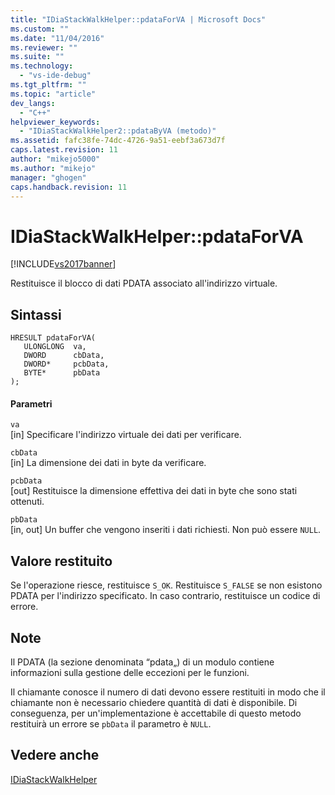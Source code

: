 ```yaml
---
title: "IDiaStackWalkHelper::pdataForVA | Microsoft Docs"
ms.custom: ""
ms.date: "11/04/2016"
ms.reviewer: ""
ms.suite: ""
ms.technology: 
  - "vs-ide-debug"
ms.tgt_pltfrm: ""
ms.topic: "article"
dev_langs: 
  - "C++"
helpviewer_keywords: 
  - "IDiaStackWalkHelper2::pdataByVA (metodo)"
ms.assetid: fafc38fe-74dc-4726-9a51-eebf3a673d7f
caps.latest.revision: 11
author: "mikejo5000"
ms.author: "mikejo"
manager: "ghogen"
caps.handback.revision: 11
---
```

# IDiaStackWalkHelper::pdataForVA
[!INCLUDE[vs2017banner](../../code-quality/includes/vs2017banner.md)]

Restituisce il blocco di dati PDATA associato all'indirizzo virtuale.  
  
## Sintassi  
  
```cpp#  
HRESULT pdataForVA(   
   ULONGLONG  va,  
   DWORD      cbData,  
   DWORD*     pcbData,  
   BYTE*      pbData  
);  
```  
  
#### Parametri  
 `va`  
 \[in\]  Specificare l'indirizzo virtuale dei dati per verificare.  
  
 `cbData`  
 \[in\]  La dimensione dei dati in byte da verificare.  
  
 `pcbData`  
 \[out\]  Restituisce la dimensione effettiva dei dati in byte che sono stati ottenuti.  
  
 `pbData`  
 \[in, out\]  Un buffer che vengono inseriti i dati richiesti.  Non può essere `NULL`.  
  
## Valore restituito  
 Se l'operazione riesce, restituisce `S_OK`.  Restituisce `S_FALSE` se non esistono PDATA per l'indirizzo specificato.  In caso contrario, restituisce un codice di errore.  
  
## Note  
 Il PDATA \(la sezione denominata “pdata„\) di un modulo contiene informazioni sulla gestione delle eccezioni per le funzioni.  
  
 Il chiamante conosce il numero di dati devono essere restituiti in modo che il chiamante non è necessario chiedere quantità di dati è disponibile.  Di conseguenza, per un'implementazione è accettabile di questo metodo restituirà un errore se `pbData` il parametro è  `NULL`.  
  
## Vedere anche  
 [IDiaStackWalkHelper](../../debugger/debug-interface-access/idiastackwalkhelper.md)